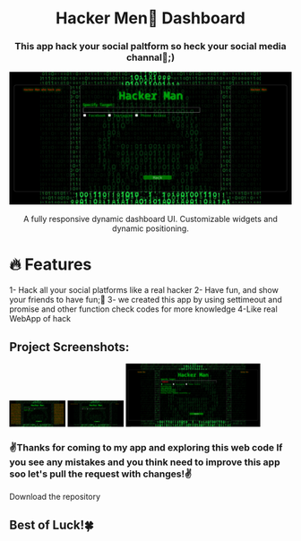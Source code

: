 <h1 style="text-align: center">Hacker Men🥷 Dashboard</h1>
<h3 style="text-align: center">This app hack your social paltform so heck your social media channal🎩;)</h3>
<img src="/img/Screenshot (178).png" alt="first user page">
<p id="description" style="text-align: center">A fully responsive dynamic dashboard UI. Customizable widgets and dynamic positioning.</p>
<h1>🔥 Features</h1>
 1- Hack all your social platforms like a real hacker
2- Have fun, and show your friends to have fun;🤖
3- we created this app by using settimeout and promise and other function check codes for more knowledge
4-Like real WebApp of hack
<h2>Project Screenshots:</h2>
<p style= "align=center">
<img src="/img/Screenshot (179).png" alt="project-screenshot" width="100">
<img src="/img/Screenshot (178).png" alt="project-screenshot" width="100">
<img src="/img/Screenshot (177).png" alt="project-screenshot" width="240">
</p>
<h3>✌️Thanks for coming to my app and exploring this web code If you see any mistakes and you think need to improve this app soo let's pull the request with changes!✌️</h3>
<p> Download the repository</p>
<h2>Best of Luck!🍀